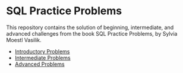 # SQL Practice Problems

This repository contains the solution of beginning, intermediate, and advanced challenges from the book SQL Practice Problems, by Sylvia Moestl Vasilik.

- [Introductory Problems](https://github.com/amanda-nascimentobarbosa/sql_practice_problems/blob/1960c87eed813beebb024008030c61ba8b9d5b24/Introductory%20Problems.md)
- [Intermediate Problems](https://github.com/amanda-nascimentobarbosa/sql_practice_problems/blob/ff1708b69fe957fdbba8b70115002f30c5ea18d8/Intermediate%20Problems.md)
- [Advanced Problems](https://github.com/amanda-nascimentobarbosa/sql_practice_problems/blob/5e261d516d0903660db42b3ebdc72b49daabfca6/Advanced%20Problems.MD)
